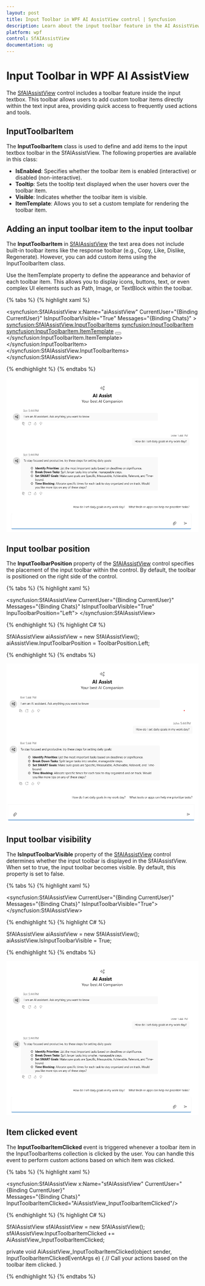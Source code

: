 ```yaml
---
layout: post
title: Input Toolbar in WPF AI AssistView control | Syncfusion
description: Learn about the input toolbar feature in the AI AssistView control, which enables users to access quick actions to input textbox responses through toolbar items.
platform: wpf
control: SfAIAssistView
documentation: ug
---
```


# Input Toolbar in WPF AI AssistView

The [SfAIAssistView](https://help.syncfusion.com/cr/wpf/Syncfusion.UI.Xaml.Chat.SfAIAssistView.html) control includes a toolbar feature inside the input textbox. This toolbar allows users to add custom toolbar items directly within the text input area, providing quick access to frequently used actions and tools.

## InputToolbarItem

The **InputToolbarItem** class is used to define and add items to the input textbox toolbar in the SfAIAssistView. The following properties are available in this class:

- **IsEnabled**: Specifies whether the toolbar item is enabled (interactive) or disabled (non-interactive).
- **Tooltip**: Sets the tooltip text displayed when the user hovers over the toolbar item.
- **Visible**: Indicates whether the toolbar item is visible.
- **ItemTemplate**: Allows you to set a custom template for rendering the toolbar item.

## Adding an input toolbar item to the input toolbar

The **InputToolbarItem** in [SfAIAssistView](https://help.syncfusion.com/cr/wpf/Syncfusion.UI.Xaml.Chat.SfAIAssistView.html) the text area does not include built-in toolbar items like the response toolbar (e.g., Copy, Like, Dislike, Regenerate). However, you can add custom items using the InputToolbarItem class.

Use the ItemTemplate property to define the appearance and behavior of each toolbar item. This allows you to display icons, buttons, text, or even complex UI elements such as Path, Image, or TextBlock within the toolbar.

{% tabs %}
{% highlight xaml %}

<syncfusion:SfAIAssistView x:Name="aiAssistView" CurrentUser="{Binding CurrentUser}"
                            IsInputToolbarVisible="True"
                            Messages="{Binding Chats}" >
    <syncfusion:SfAIAssistView.InputToolbarItems>
        <syncfusion:InputToolbarItem>
            <syncfusion:InputToolbarItem.ItemTemplate>
                            <DataTemplate>
                                <Button Height="24" Width="30" Padding="3" >
                                        <Viewbox>
                                            <Path Fill="Black" Stretch="UniformToFill"
Data="M10.2656 3.0293C10.5 3.0293 10.7207 3.07422 10.9277 3.16406C11.1348 3.25391 11.3145 3.37695 11.4668 3.5332C11.623 3.68555 11.7461 3.86523 11.8359 4.07227C11.9258 4.2793 11.9707 4.5 11.9707 4.73438C11.9707 4.96484 11.9277 5.18164 11.8418 5.38477C11.7559 5.58789 11.6309 5.77148 11.4668 5.93555L6.31055 11.1152C6.16211 11.2637 5.98633 11.3633 5.7832 11.4141L3.46875 11.9824C3.45312 11.9863 3.4375 11.9902 3.42188 11.9941C3.41016 11.9941 3.39453 11.9941 3.375 11.9941C3.27344 11.9941 3.18555 11.957 3.11133 11.8828C3.04102 11.8086 3.00586 11.7207 3.00586 11.6191C3.00586 11.5996 3.00586 11.584 3.00586 11.5723C3.00977 11.5566 3.01367 11.541 3.01758 11.5254L3.60938 9.22266C3.63281 9.12891 3.66992 9.03711 3.7207 8.94727C3.77539 8.85352 3.83594 8.77344 3.90234 8.70703L9.06445 3.52734C9.22461 3.36719 9.4082 3.24414 9.61523 3.1582C9.82617 3.07227 10.043 3.0293 10.2656 3.0293ZM10.2656 3.7793C10.1406 3.7793 10.0195 3.80273 9.90234 3.84961C9.78906 3.89648 9.6875 3.96484 9.59766 4.05469L4.43555 9.24023C4.38477 9.29102 4.35156 9.34766 4.33594 9.41016L3.90234 11.1035L5.60742 10.6816C5.67383 10.666 5.73242 10.6328 5.7832 10.582L10.9395 5.4082C11.0293 5.31836 11.0977 5.21484 11.1445 5.09766C11.1914 4.98047 11.2148 4.85938 11.2148 4.73438C11.2148 4.60547 11.1895 4.48242 11.1387 4.36523C11.0918 4.24805 11.0254 4.14648 10.9395 4.06055C10.8535 3.97461 10.752 3.90625 10.6348 3.85547C10.5215 3.80469 10.3984 3.7793 10.2656 3.7793ZM5.58398 5.95898L5.00391 6.53906L4.5 5.25H1.50586L0.726562 7.25977C0.699219 7.33008 0.652344 7.38672 0.585938 7.42969C0.523438 7.47266 0.455078 7.49414 0.380859 7.49414C0.275391 7.49414 0.185547 7.45898 0.111328 7.38867C0.0371094 7.31836 0 7.23047 0 7.125C0 7.10156 0.00195312 7.07812 0.00585938 7.05469C0.00976562 7.02734 0.015625 7.00391 0.0234375 6.98438L2.64844 0.234375C2.67969 0.160156 2.72656 0.101562 2.78906 0.0585938C2.85156 0.015625 2.92188 -0.00585938 3 -0.00585938C3.07812 -0.00585938 3.14844 0.015625 3.21094 0.0585938C3.27344 0.101562 3.32031 0.160156 3.35156 0.234375L5.58398 5.95898ZM3 1.40039L1.79883 4.5H4.21289L3 1.40039Z"/>
                                        </Viewbox>
                                    </Button>
                            </DataTemplate>
            </syncfusion:InputToolbarItem.ItemTemplate>
        </syncfusion:InputToolbarItem>
    </syncfusion:SfAIAssistView.InputToolbarItems>
</syncfusion:SfAIAssistView>

{% endhighlight %} 
{% endtabs %}

![Adding an input toolbar item using ItemTemplate in WPF SfAIAssistView control](aiassistview_images/wpf_aiassistview_input_toolbar_items.png)

## Input toolbar position

The **InputToolbarPosition** property of the [SfAIAssistView](https://help.syncfusion.com/cr/wpf/Syncfusion.UI.Xaml.Chat.SfAIAssistView.html) control specifies the placement of the input toolbar within the control. By default, the toolbar is positioned on the right side of the control.

{% tabs %}
{% highlight xaml %}

<syncfusion:SfAIAssistView CurrentUser="{Binding CurrentUser}"  
                           Messages="{Binding Chats}" IsInputToolbarVisible="True"
                           InpuToolbarPosition="Left">
</syncfusion:SfAIAssistView>

{% endhighlight %} 
{% highlight C# %}

SfAIAssistView aiAssistView = new SfAIAssistView();
aiAssistView.InputToolbarPosition = ToolbarPosition.Left;

{% endhighlight %}
{% endtabs %}

![Input toolbar position in WPF SfAIAssistView control](aiassistview_images/wpf_aiassistview_inputtoolbar_Left.png)

## Input toolbar visibility

The **IsInputToolbarVisible** property of the [SfAIAssistView](https://help.syncfusion.com/cr/wpf/Syncfusion.UI.Xaml.Chat.SfAIAssistView.html) control determines whether the input toolbar is displayed in the SfAIAssistView. When set to true, the input toolbar becomes visible. By default, this property is set to false.

{% tabs %}
{% highlight xaml %}

<syncfusion:SfAIAssistView CurrentUser="{Binding CurrentUser}"  
                           Messages="{Binding Chats}" IsInputToolbarVisible="True">
</syncfusion:SfAIAssistView>

{% endhighlight %} 
{% highlight C# %}

SfAIAssistView aiAssistView = new SfAIAssistView();
aiAssistView.IsInputToolbarVisible = True;

{% endhighlight %}
{% endtabs %}

![Input toolbar visibility in WPF SfAIAssistView control](aiassistview_images/wpf_aiassistview_input_toolbar_visibility.png)

## Item clicked event 

The **InputToolbarItemClicked** event is triggered whenever a toolbar item in the InputToolbarItems collection is clicked by the user. You can handle this event to perform custom actions based on which item was clicked.

{% tabs %}
{% highlight xaml %}

<syncfusion:SfAIAssistView x:Name="sfAIAssistView" CurrentUser="{Binding CurrentUser}"  
                               Messages="{Binding Chats}" InputToolbarItemClicked="AiAssistView_InputToolbarItemClicked"/>

{% endhighlight %} 
{% highlight C# %}

SfAIAssistView sfAIAssistView = new SfAIAssistView();
sfAIAssistView.InputToolbarItemClicked += AiAssistView_InputToolbarItemClicked;

private void AiAssistView_InputToolbarItemClicked(object sender, InputToolbarItemClickedEventArgs e)
{
    // Call your actions based on the toolbar item clicked.
}

{% endhighlight %}
{% endtabs %}
